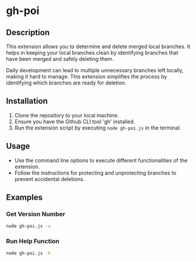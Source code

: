# gh-poi

## Description

This extension allows you to determine and delete merged local branches. It helps in keeping your local branches clean by identifying branches that have been merged and safely deleting them.

Daily development can lead to multiple unnecessary branches left locally, making it hard to manage. This extension simplifies the process by identifying which branches are ready for deletion.

## Installation

1. Clone the repository to your local machine.
2. Ensure you have the Github CLI tool 'gh' installed.
3. Run the extension script by executing `node gh-poi.js` in the terminal.

## Usage

- Use the command line options to execute different functionalities of the extension.
- Follow the instructions for protecting and unprotecting branches to prevent accidental deletions.

## Examples

### Get Version Number

```bash
node gh-poi.js -v
```

### Run Help Function

```bash
node gh-poi.js -h
```
